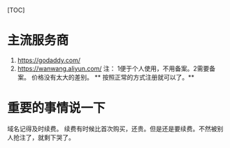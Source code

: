 [TOC]
#  主流服务商
1. <https://godaddy.com/>
2. <https://wanwang.aliyun.com/>
注： 1便于个人使用，不用备案。2需要备案。
价格没有太大的差别。
** 按照正常的方式注册就可以了。**
# 重要的事情说一下
域名记得及时续费。
续费有时候比首次购买，还贵。但是还是要续费。不然被别人抢注了，就剩下哭了。

